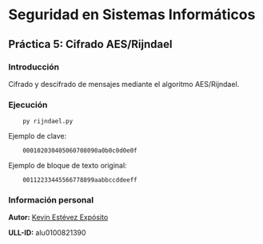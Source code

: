 # Seguridad en Sistemas Informáticos

## Práctica 5: Cifrado AES/Rijndael

### Introducción

Cifrado y descifrado de mensajes mediante el algoritmo AES/Rijndael.

### Ejecución

~~~
    py rijndael.py
~~~

Ejemplo de clave:

~~~
    000102030405060708090a0b0c0d0e0f
~~~

Ejemplo de bloque de texto original:

~~~
    00112233445566778899aabbccddeeff
~~~

### Información personal

**Autor:** [Kevin Estévez Expósito](https://alu0100821390.github.io/)

**ULL-ID:** alu0100821390
